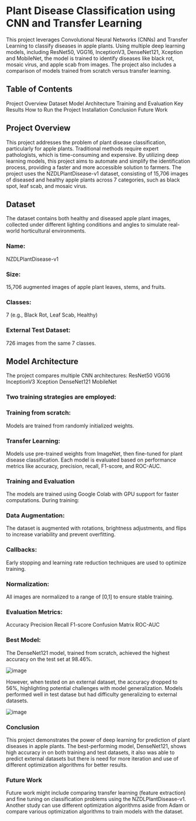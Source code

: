 # Plant Disease Classification using CNN and Transfer Learning



This project leverages Convolutional Neural Networks (CNNs) and Transfer Learning to classify diseases in apple plants. Using multiple deep learning models, including ResNet50, VGG16, InceptionV3, DenseNet121, Xception and MobileNet, the model is trained to identify diseases like black rot, mosaic virus, and apple scab from images. The project also includes a comparison of models trained from scratch versus transfer learning.

## Table of Contents
Project Overview
Dataset
Model Architecture
Training and Evaluation
Key Results
How to Run the Project
Installation
Conclusion
Future Work

## Project Overview
This project addresses the problem of plant disease classification, particularly for apple plants. Traditional methods require expert pathologists, which is time-consuming and expensive. By utilizing deep learning models, this project aims to automate and simplify the identification process, providing a faster and more accessible solution to farmers.
The project uses the NZDLPlantDisease-v1 dataset, consisting of 15,706 images of diseased and healthy apple plants across 7 categories, such as black spot, leaf scab, and mosaic virus.

## Dataset
The dataset contains both healthy and diseased apple plant images, collected under different lighting conditions and angles to simulate real-world horticultural environments.
### Name: 
NZDLPlantDisease-v1
### Size: 
15,706 augmented images of apple plant leaves, stems, and fruits.
### Classes: 
7 (e.g., Black Rot, Leaf Scab, Healthy)
### External Test Dataset: 
726 images from the same 7 classes.

## Model Architecture
The project compares multiple CNN architectures:
ResNet50
VGG16
InceptionV3
Xception
DenseNet121
MobileNet

### Two training strategies are employed:
### Training from scratch:
Models are trained from randomly initialized weights.
### Transfer Learning: 
Models use pre-trained weights from ImageNet, then fine-tuned for plant disease classification.
Each model is evaluated based on performance metrics like accuracy, precision, recall, F1-score, and ROC-AUC.

### Training and Evaluation
The models are trained using Google Colab with GPU support for faster computations. During training:

### Data Augmentation: 
The dataset is augmented with rotations, brightness adjustments, and flips to increase variability and prevent overfitting.
### Callbacks: 
Early stopping and learning rate reduction techniques are used to optimize training.
### Normalization: 
All images are normalized to a range of [0,1] to ensure stable training.

### Evaluation Metrics:
Accuracy
Precision
Recall
F1-score
Confusion Matrix
ROC-AUC

### Best Model:
The DenseNet121 model, trained from scratch, achieved the highest accuracy on the test set at 98.46%. 

![image](https://github.com/user-attachments/assets/71797343-aa4d-480b-9c8c-a149bd5931d3)

However, when tested on an external dataset, the accuracy dropped to 56%, highlighting potential challenges with model generalization.
Models performed well in test datase but had difficulty generalizing to external datasets.

![image](https://github.com/user-attachments/assets/2811e82d-7ac5-457f-a46a-4bb5f7dd5bec)


### Conclusion
This project demonstrates the power of deep learning for prediction of plant diseases in apple plants. The best-performing model, DenseNet121, shows high accuracy in on both training and test datasets, it also was able to predict external datasets but there is need for more iteration and use of different optimization algorithms for better results.

### Future Work
Future work might include comparing transfer learning (feature extraction) and fine tuning on classification problems using the NZDLPlantDisease-v1. Another study can use different optimization algorithms aside from Adam or compare various optimization algorithms to train models with the dataset. 

